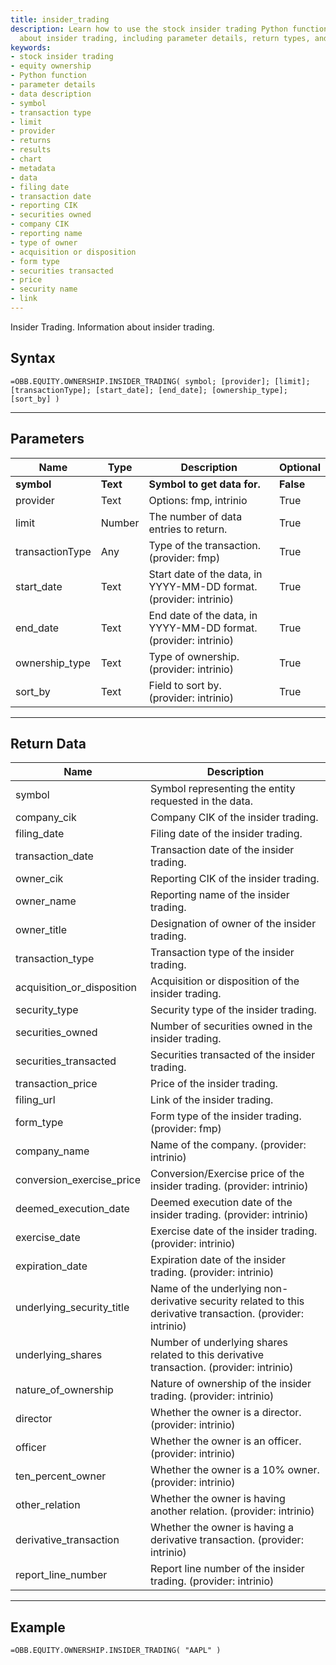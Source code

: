 ```yaml
---
title: insider_trading
description: Learn how to use the stock insider trading Python function to get information
  about insider trading, including parameter details, return types, and data descriptions.
keywords: 
- stock insider trading
- equity ownership
- Python function
- parameter details
- data description
- symbol
- transaction type
- limit
- provider
- returns
- results
- chart
- metadata
- data
- filing date
- transaction date
- reporting CIK
- securities owned
- company CIK
- reporting name
- type of owner
- acquisition or disposition
- form type
- securities transacted
- price
- security name
- link
---
```


<!-- markdownlint-disable MD041 -->

Insider Trading. Information about insider trading.

## Syntax

```excel wordwrap
=OBB.EQUITY.OWNERSHIP.INSIDER_TRADING( symbol; [provider]; [limit]; [transactionType]; [start_date]; [end_date]; [ownership_type]; [sort_by] )
```

---

## Parameters

| Name | Type | Description | Optional |
| ---- | ---- | ----------- | -------- |
| **symbol** | **Text** | **Symbol to get data for.** | **False** |
| provider | Text | Options: fmp, intrinio | True |
| limit | Number | The number of data entries to return. | True |
| transactionType | Any | Type of the transaction. (provider: fmp) | True |
| start_date | Text | Start date of the data, in YYYY-MM-DD format. (provider: intrinio) | True |
| end_date | Text | End date of the data, in YYYY-MM-DD format. (provider: intrinio) | True |
| ownership_type | Text | Type of ownership. (provider: intrinio) | True |
| sort_by | Text | Field to sort by. (provider: intrinio) | True |

---

## Return Data

| Name | Description |
| ---- | ----------- |
| symbol | Symbol representing the entity requested in the data.  |
| company_cik | Company CIK of the insider trading.  |
| filing_date | Filing date of the insider trading.  |
| transaction_date | Transaction date of the insider trading.  |
| owner_cik | Reporting CIK of the insider trading.  |
| owner_name | Reporting name of the insider trading.  |
| owner_title | Designation of owner of the insider trading.  |
| transaction_type | Transaction type of the insider trading.  |
| acquisition_or_disposition | Acquisition or disposition of the insider trading.  |
| security_type | Security type of the insider trading.  |
| securities_owned | Number of securities owned in the insider trading.  |
| securities_transacted | Securities transacted of the insider trading.  |
| transaction_price | Price of the insider trading.  |
| filing_url | Link of the insider trading.  |
| form_type | Form type of the insider trading. (provider: fmp) |
| company_name | Name of the company. (provider: intrinio) |
| conversion_exercise_price | Conversion/Exercise price of the insider trading. (provider: intrinio) |
| deemed_execution_date | Deemed execution date of the insider trading. (provider: intrinio) |
| exercise_date | Exercise date of the insider trading. (provider: intrinio) |
| expiration_date | Expiration date of the insider trading. (provider: intrinio) |
| underlying_security_title | Name of the underlying non-derivative security related to this derivative transaction. (provider: intrinio) |
| underlying_shares | Number of underlying shares related to this derivative transaction. (provider: intrinio) |
| nature_of_ownership | Nature of ownership of the insider trading. (provider: intrinio) |
| director | Whether the owner is a director. (provider: intrinio) |
| officer | Whether the owner is an officer. (provider: intrinio) |
| ten_percent_owner | Whether the owner is a 10% owner. (provider: intrinio) |
| other_relation | Whether the owner is having another relation. (provider: intrinio) |
| derivative_transaction | Whether the owner is having a derivative transaction. (provider: intrinio) |
| report_line_number | Report line number of the insider trading. (provider: intrinio) |
---

## Example

```excel wordwrap
=OBB.EQUITY.OWNERSHIP.INSIDER_TRADING( "AAPL" )
```

